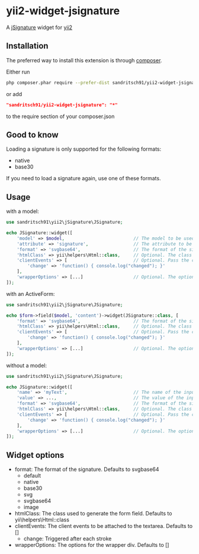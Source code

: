 # yii2-widget-jsignature

A [jSignature](https://github.com/brinley/jSignature) widget for [yii2](https://www.yiiframework.com/)

## Installation

The preferred way to install this extension is through [composer](http://getcomposer.org/download/).

Either run

```bash
php composer.phar require --prefer-dist sandritsch91/yii2-widget-jsignature
```

or add

```json
"sandritsch91/yii2-widget-jsignature": "*"
```

to the require section of your composer.json

## Good to know

Loading a signature is only supported for the following formats:

- native
- base30

If you need to load a signature again, use one of these formats.

## Usage

with a model:

```php
use sandritsch91\yii2\jSignature\JSignature;

echo JSignature::widget([
    'model' => $model,                          // The model to be used in the form
    'attribute' => 'signature',                 // The attribute to be used in the form
    'format' => 'svgbase64',                    // The format of the signature. Defaults to svgbase64
    'htmlClass' => yii\helpers\Html::class,     // Optional. The class used to generate the form field
    'clientEvents' => [                         // Optional. Pass the client events to be attached to the textarea
        'change' => 'function() { console.log("changed"); }'
    ],
    'wrapperOptions' => [...]                   // Optional. The options for the wrapper div
]);
```

with an ActiveForm:

```php
use sandritsch91\yii2\jSignature\JSignature;

echo $form->field($model, 'content')->widget(JSignature::class, [
    'format' => 'svgbase64',                    // The format of the signature. Defaults to svgbase64
    'htmlClass' => yii\helpers\Html::class,     // Optional. The class used to generate the form field
    'clientEvents' => [                         // Optional. Pass the client events to be attached to the textarea
        'change' => 'function() { console.log("changed"); }'
    ],
    'wrapperOptions' => [...]                   // Optional. The options for the wrapper div
]);
```

without a model:

```php
use sandritsch91\yii2\jSignature\JSignature;

echo JSignature::widget([
    'name' => 'myText',                         // The name of the input
    'value' => ...,                             // The value of the input, depends on the format
    'format' => 'svgbase64',                    // The format of the signature. Defaults to svgbase64
    'htmlClass' => yii\helpers\Html::class,     // Optional. The class used to generate the form field
    'clientEvents' => [                         // Optional. Pass the client events to be attached to the textarea
        'change' => 'function() { console.log("changed"); }'
    ],
    'wrapperOptions' => [...]                   // Optional. The options for the wrapper div
]);
```

## Widget options

- format: The format of the signature. Defaults to svgbase64
    - default
    - native
    - base30
    - svg
    - svgbase64
    - image
- htmlClass: The class used to generate the form field. Defaults to yii\helpers\Html::class
- clientEvents: The client events to be attached to the textarea. Defaults to []
    - change: Triggered after each stroke
- wrapperOptions: The options for the wrapper div. Defaults to []
